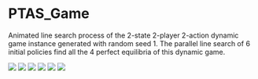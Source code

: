 # PTAS_Game

Animated line search process of the 2-state 2-player 2-action dynamic game instance generated with random seed 1.
The parallel line search of 6 initial policies find all the 4 perfect equilibria of this dynamic game.

![](fig/anim0.gif)
![](fig/anim1.gif)
![](fig/anim2.gif)
![](fig/anim3.gif)
![](fig/anim4.gif)
![](fig/anim5.gif)

